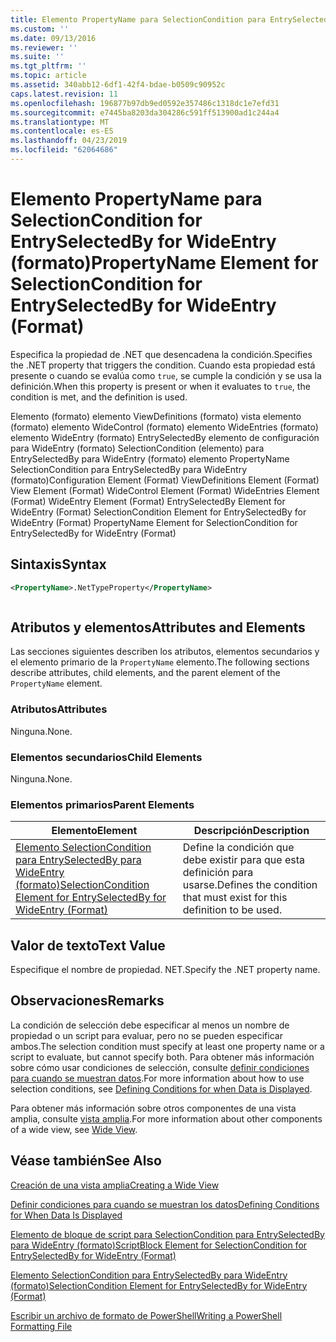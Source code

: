 ```yaml
---
title: Elemento PropertyName para SelectionCondition para EntrySelectedBy para WideEntry (formato) | Microsoft Docs
ms.custom: ''
ms.date: 09/13/2016
ms.reviewer: ''
ms.suite: ''
ms.tgt_pltfrm: ''
ms.topic: article
ms.assetid: 340abb12-6df1-42f4-bdae-b0509c90952c
caps.latest.revision: 11
ms.openlocfilehash: 196877b97db9ed0592e357486c1318dc1e7efd31
ms.sourcegitcommit: e7445ba8203da304286c591ff513900ad1c244a4
ms.translationtype: MT
ms.contentlocale: es-ES
ms.lasthandoff: 04/23/2019
ms.locfileid: "62064686"
---
```

# <a name="propertyname-element-for-selectioncondition-for-entryselectedby-for-wideentry-format"></a><span data-ttu-id="73b5e-102">Elemento PropertyName para SelectionCondition for EntrySelectedBy for WideEntry (formato)</span><span class="sxs-lookup"><span data-stu-id="73b5e-102">PropertyName Element for SelectionCondition for EntrySelectedBy for WideEntry (Format)</span></span>

<span data-ttu-id="73b5e-103">Especifica la propiedad de .NET que desencadena la condición.</span><span class="sxs-lookup"><span data-stu-id="73b5e-103">Specifies the .NET property that triggers the condition.</span></span> <span data-ttu-id="73b5e-104">Cuando esta propiedad está presente o cuando se evalúa como `true`, se cumple la condición y se usa la definición.</span><span class="sxs-lookup"><span data-stu-id="73b5e-104">When this property is present or when it evaluates to `true`, the condition is met, and the definition is used.</span></span>

<span data-ttu-id="73b5e-105">Elemento (formato) elemento ViewDefinitions (formato) vista elemento (formato) elemento WideControl (formato) elemento WideEntries (formato) elemento WideEntry (formato) EntrySelectedBy elemento de configuración para WideEntry (formato) SelectionCondition (elemento) para EntrySelectedBy para WideEntry (formato) elemento PropertyName SelectionCondition para EntrySelectedBy para WideEntry (formato)</span><span class="sxs-lookup"><span data-stu-id="73b5e-105">Configuration Element (Format) ViewDefinitions Element (Format) View Element (Format) WideControl Element (Format) WideEntries Element (Format) WideEntry Element (Format) EntrySelectedBy Element for WideEntry (Format) SelectionCondition Element for EntrySelectedBy for WideEntry (Format) PropertyName Element for SelectionCondition for EntrySelectedBy for WideEntry (Format)</span></span>

## <a name="syntax"></a><span data-ttu-id="73b5e-106">Sintaxis</span><span class="sxs-lookup"><span data-stu-id="73b5e-106">Syntax</span></span>

```xml
<PropertyName>.NetTypeProperty</PropertyName>
```

```csharp

```

## <a name="attributes-and-elements"></a><span data-ttu-id="73b5e-107">Atributos y elementos</span><span class="sxs-lookup"><span data-stu-id="73b5e-107">Attributes and Elements</span></span>

<span data-ttu-id="73b5e-108">Las secciones siguientes describen los atributos, elementos secundarios y el elemento primario de la `PropertyName` elemento.</span><span class="sxs-lookup"><span data-stu-id="73b5e-108">The following sections describe attributes, child elements, and the parent element of the `PropertyName` element.</span></span>

### <a name="attributes"></a><span data-ttu-id="73b5e-109">Atributos</span><span class="sxs-lookup"><span data-stu-id="73b5e-109">Attributes</span></span>

<span data-ttu-id="73b5e-110">Ninguna.</span><span class="sxs-lookup"><span data-stu-id="73b5e-110">None.</span></span>

### <a name="child-elements"></a><span data-ttu-id="73b5e-111">Elementos secundarios</span><span class="sxs-lookup"><span data-stu-id="73b5e-111">Child Elements</span></span>

<span data-ttu-id="73b5e-112">Ninguna.</span><span class="sxs-lookup"><span data-stu-id="73b5e-112">None.</span></span>

### <a name="parent-elements"></a><span data-ttu-id="73b5e-113">Elementos primarios</span><span class="sxs-lookup"><span data-stu-id="73b5e-113">Parent Elements</span></span>

|<span data-ttu-id="73b5e-114">Elemento</span><span class="sxs-lookup"><span data-stu-id="73b5e-114">Element</span></span>|<span data-ttu-id="73b5e-115">Descripción</span><span class="sxs-lookup"><span data-stu-id="73b5e-115">Description</span></span>|
|-------------|-----------------|
|[<span data-ttu-id="73b5e-116">Elemento SelectionCondition para EntrySelectedBy para WideEntry (formato)</span><span class="sxs-lookup"><span data-stu-id="73b5e-116">SelectionCondition Element for EntrySelectedBy for WideEntry (Format)</span></span>](./selectioncondition-element-for-entryselectedby-for-widecontrol-format.md)|<span data-ttu-id="73b5e-117">Define la condición que debe existir para que esta definición para usarse.</span><span class="sxs-lookup"><span data-stu-id="73b5e-117">Defines the condition that must exist for this definition to be used.</span></span>|

## <a name="text-value"></a><span data-ttu-id="73b5e-118">Valor de texto</span><span class="sxs-lookup"><span data-stu-id="73b5e-118">Text Value</span></span>

<span data-ttu-id="73b5e-119">Especifique el nombre de propiedad. NET.</span><span class="sxs-lookup"><span data-stu-id="73b5e-119">Specify the .NET property name.</span></span>

## <a name="remarks"></a><span data-ttu-id="73b5e-120">Observaciones</span><span class="sxs-lookup"><span data-stu-id="73b5e-120">Remarks</span></span>

<span data-ttu-id="73b5e-121">La condición de selección debe especificar al menos un nombre de propiedad o un script para evaluar, pero no se pueden especificar ambos.</span><span class="sxs-lookup"><span data-stu-id="73b5e-121">The selection condition must specify at least one property name or a script to evaluate, but cannot specify both.</span></span> <span data-ttu-id="73b5e-122">Para obtener más información sobre cómo usar condiciones de selección, consulte [definir condiciones para cuando se muestran datos](./defining-conditions-for-displaying-data.md).</span><span class="sxs-lookup"><span data-stu-id="73b5e-122">For more information about how to use selection conditions, see [Defining Conditions for when Data is Displayed](./defining-conditions-for-displaying-data.md).</span></span>

<span data-ttu-id="73b5e-123">Para obtener más información sobre otros componentes de una vista amplia, consulte [vista amplia](./creating-a-wide-view.md).</span><span class="sxs-lookup"><span data-stu-id="73b5e-123">For more information about other components of a wide view, see [Wide View](./creating-a-wide-view.md).</span></span>

## <a name="see-also"></a><span data-ttu-id="73b5e-124">Véase también</span><span class="sxs-lookup"><span data-stu-id="73b5e-124">See Also</span></span>

[<span data-ttu-id="73b5e-125">Creación de una vista amplia</span><span class="sxs-lookup"><span data-stu-id="73b5e-125">Creating a Wide View</span></span>](./creating-a-wide-view.md)

[<span data-ttu-id="73b5e-126">Definir condiciones para cuando se muestran los datos</span><span class="sxs-lookup"><span data-stu-id="73b5e-126">Defining Conditions for When Data Is Displayed</span></span>](./defining-conditions-for-displaying-data.md)

[<span data-ttu-id="73b5e-127">Elemento de bloque de script para SelectionCondition para EntrySelectedBy para WideEntry (formato)</span><span class="sxs-lookup"><span data-stu-id="73b5e-127">ScriptBlock Element for SelectionCondition for EntrySelectedBy for WideEntry (Format)</span></span>](./scriptblock-element-for-selectioncondition-for-entryselectedby-for-widecontrol-format.md)

[<span data-ttu-id="73b5e-128">Elemento SelectionCondition para EntrySelectedBy para WideEntry (formato)</span><span class="sxs-lookup"><span data-stu-id="73b5e-128">SelectionCondition Element for EntrySelectedBy for WideEntry (Format)</span></span>](./selectioncondition-element-for-entryselectedby-for-widecontrol-format.md)

[<span data-ttu-id="73b5e-129">Escribir un archivo de formato de PowerShell</span><span class="sxs-lookup"><span data-stu-id="73b5e-129">Writing a PowerShell Formatting File</span></span>](./writing-a-powershell-formatting-file.md)

